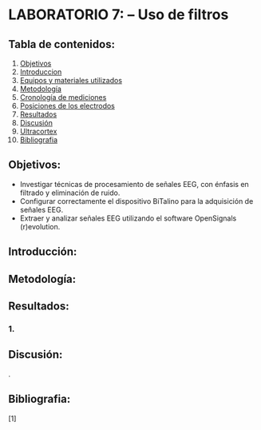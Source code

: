 # **LABORATORIO 7: – Uso de filtros**
## **Tabla de contenidos:**
1. [Objetivos](#Objetivos)
2. [Introduccion](#Introduccion)
3. [Equipos y materiales utilizados](#Equipos)
4. [Metodología](#Metodología)
5. [Cronología de mediciones](#Cronologíademediciones)
6. [Posiciones de los electrodos](#Posicionesdeloselectrodos)
7. [Resultados](#Resultados)
8. [Discusión](#Discusión)
9. [Ultracortex](#Ultracortex)
10. [Bibliografia](#Bibliografia)
## **Objetivos:**<a id="Objetivos"></a>
- Investigar técnicas de procesamiento de señales EEG, con énfasis en filtrado y eliminación de ruido.
- Configurar correctamente el dispositivo BiTalino para la adquisición de señales EEG.
- Extraer y analizar señales EEG utilizando el software OpenSignals (r)evolution.
  
## **Introducción:**<a id="Introduccion"></a>
<p align="justify"></p>

## **Metodología:**<a id="Metodología"></a>
<p align="justify"> </p>


## **Resultados:**<a id="Resultados"></a>
### 1. 

## **Discusión:**<a id="Discusión"></a>
<p align="justify">.</p>


## **Bibliografia:**<a id="Bibliografia"></a>
<p align="justify">[1] </p>
